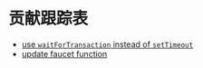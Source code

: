 # 贡献跟踪表

- [use `waitForTransaction` instead of `setTimeout`](https://github.com/MystenLabs/sui/pull/22406)
- [update faucet function](https://github.com/MystenLabs/sui/pull/22445)